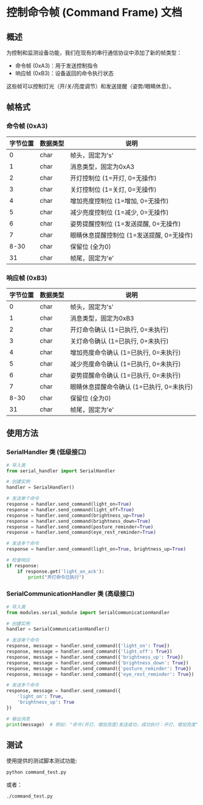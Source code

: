 # 控制命令帧 (Command Frame) 文档

## 概述

为控制和监测设备功能，我们在现有的串行通信协议中添加了新的帧类型：
- 命令帧 (0xA3)：用于发送控制指令
- 响应帧 (0xB3)：设备返回的命令执行状态

这些帧可以控制灯光（开/关/亮度调节）和发送提醒（姿势/眼睛休息）。

## 帧格式

### 命令帧 (0xA3)

| 字节位置 | 数据类型 | 说明 |
|---------|---------|------|
| 0       | char    | 帧头，固定为's' |
| 1       | char    | 消息类型，固定为0xA3 |
| 2       | char    | 开灯控制位 (1=开灯, 0=无操作) |
| 3       | char    | 关灯控制位 (1=关灯, 0=无操作) |
| 4       | char    | 增加亮度控制位 (1=增加, 0=无操作) |
| 5       | char    | 减少亮度控制位 (1=减少, 0=无操作) |
| 6       | char    | 姿势提醒控制位 (1=发送提醒, 0=无操作) |
| 7       | char    | 眼睛休息提醒控制位 (1=发送提醒, 0=无操作) |
| 8-30    | char    | 保留位 (全为0) |
| 31      | char    | 帧尾，固定为'e' |

### 响应帧 (0xB3)

| 字节位置 | 数据类型 | 说明 |
|---------|---------|------|
| 0       | char    | 帧头，固定为's' |
| 1       | char    | 消息类型，固定为0xB3 |
| 2       | char    | 开灯命令确认 (1=已执行, 0=未执行) |
| 3       | char    | 关灯命令确认 (1=已执行, 0=未执行) |
| 4       | char    | 增加亮度命令确认 (1=已执行, 0=未执行) |
| 5       | char    | 减少亮度命令确认 (1=已执行, 0=未执行) |
| 6       | char    | 姿势提醒命令确认 (1=已执行, 0=未执行) |
| 7       | char    | 眼睛休息提醒命令确认 (1=已执行, 0=未执行) |
| 8-30    | char    | 保留位 (全为0) |
| 31      | char    | 帧尾，固定为'e' |

## 使用方法

### SerialHandler 类 (低级接口)

```python
# 导入类
from serial_handler import SerialHandler

# 创建实例
handler = SerialHandler()

# 发送单个命令
response = handler.send_command(light_on=True)
response = handler.send_command(light_off=True)
response = handler.send_command(brightness_up=True)
response = handler.send_command(brightness_down=True)
response = handler.send_command(posture_reminder=True)
response = handler.send_command(eye_rest_reminder=True)

# 发送多个命令
response = handler.send_command(light_on=True, brightness_up=True)

# 检查响应
if response:
    if response.get('light_on_ack'):
        print("开灯命令已执行")
```

### SerialCommunicationHandler 类 (高级接口)

```python
# 导入类
from modules.serial_module import SerialCommunicationHandler

# 创建实例
handler = SerialCommunicationHandler()

# 发送单个命令
response, message = handler.send_command({'light_on': True})
response, message = handler.send_command({'light_off': True})
response, message = handler.send_command({'brightness_up': True})
response, message = handler.send_command({'brightness_down': True})
response, message = handler.send_command({'posture_reminder': True})
response, message = handler.send_command({'eye_rest_reminder': True})

# 发送多个命令
response, message = handler.send_command({
    'light_on': True,
    'brightness_up': True
})

# 输出消息
print(message)  # 例如: "命令(开灯、增加亮度)发送成功，成功执行：开灯、增加亮度"
```

## 测试

使用提供的测试脚本测试功能:

```bash
python command_test.py
```

或者：

```bash
./command_test.py
```
